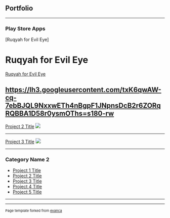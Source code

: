 ## Portfolio

---

### Play Store Apps 

[Ruqyah for Evil Eye]

<h1>Ruqyah for Evil Eye</h1>

<a href="https://play.google.com/store/apps/details?id=com.arham.soft.ruqyahforevileye" target="_blank">Ruqyah for Evil Eye</a> 

https://lh3.googleusercontent.com/txK6qwAW-cq-7ebBJQL9NxxwETh4nBgpF1JNpnsDcB2r6ZORqRQBBA1D58r0ysmOThs=s180-rw
---
[Project 2 Title](/pdf/sample_presentation.pdf)
<img src="https://lh3.googleusercontent.com/txK6qwAW-cq-7ebBJQL9NxxwETh4nBgpF1JNpnsDcB2r6ZORqRQBBA1D58r0ysmOThs=s180-rw"/>

---
[Project 3 Title](http://example.com/)
<img src="images/dummy_thumbnail.jpg?raw=true"/>

---

### Category Name 2

- [Project 1 Title](http://example.com/)
- [Project 2 Title](http://example.com/)
- [Project 3 Title](http://example.com/)
- [Project 4 Title](http://example.com/)
- [Project 5 Title](http://example.com/)

---




---
<p style="font-size:11px">Page template forked from <a href="https://github.com/evanca/quick-portfolio">evanca</a></p>
<!-- Remove above link if you don't want to attibute -->

